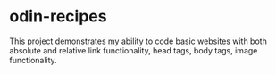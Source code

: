 # odin-recipes
This project demonstrates my ability to code basic websites with both absolute and relative link functionality, head tags, body tags, image functionality.